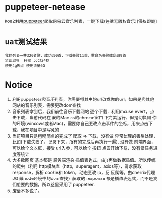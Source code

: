 # puppeteer-netease
koa2利用[puppeteer](https://zhaoqize.github.io/puppeteer-api-zh_CN/#/?id=%E6%A6%82%E8%BF%B0)爬取网易云音乐列表，一键下载(包括无版权音乐)[侵权即删]

# `uat测试结果`
    我的列表一共320首歌，成功300首，下载失败11首，重命名失败或乱码9首
    全部过程  持续 56分24秒
    使用4g热点 使用流量6G

# Notice
1. 利用puppeteer爬音乐列表，你需要将其中的url改成你的url，如果是爬其他网站的音乐列表，需要更改dom查找
2. 音乐列表拿到后，我们前往音乐下载网站 逐个下载，利用mouse event，点击下载，当前代码在 我的Mac os的chrome窗口 下完美运行，但是切换到 你的环境(windows或者Mac)，需要你自己更改点击事件的坐标，用来点击下载，我在项目中是写死的
3. 当前项目只是粗糙简单的完成了  爬取 => 下载，没有做 异常处理的善后处理，比如(下载失败了，记录下来，所有的完成后再执行一遍),  没有做 前端界面，可以给个文本框，接受  url入参，可以给个 按钮  点击开始下载，没有做任务进度等统计
4. 大多数网页 基本都是  服务端渲染 插值表达式，由js再做数据插值。所以传统的爬虫（利用 http模块库（http，superagent，axios等），请求获取response，解析 cookie和 token，动态更改 ip，反 反爬等，由cherrio代理JQ 做node环境中的dom查找）获取的 response 都是插值表达式，而不是我们想要的数据，所以这里采用了 puppeteer.
5. 废话不多说了。
